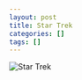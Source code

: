 ```yaml
---
layout: post
title: Star Trek
categories: []
tags: []
---
```

![Star Trek](https://m.media-amazon.com/images/M/MV5BZTBjNDRiYjQtMGY0Yi00YmY0LWExOTktMDAwNjQ4M2IzMGNlXkEyXkFqcGdeQXVyNjUxOTY5MjI@._V1.jpg)
